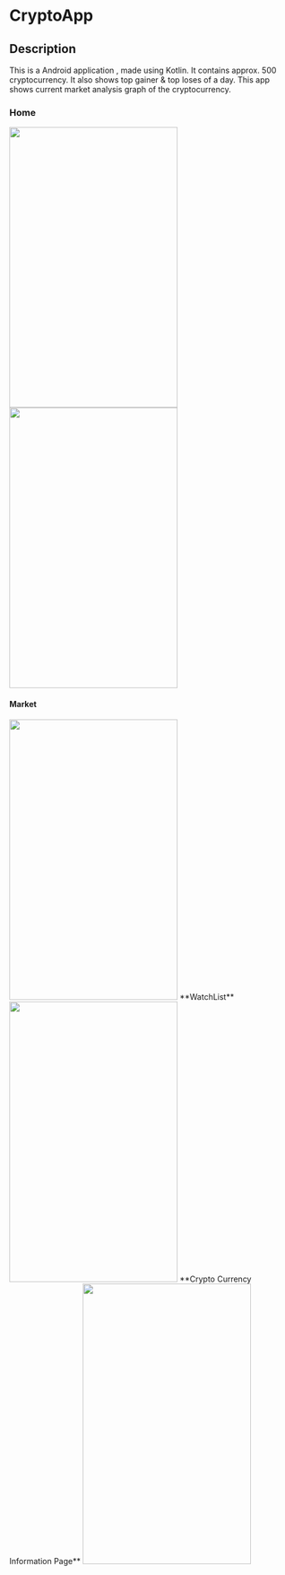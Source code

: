 # CryptoApp
## Description
This is a Android application , made using Kotlin. It contains approx. 500 cryptocurrency. It also shows top gainer & top loses of a day.
This app shows current market analysis graph of the cryptocurrency. 
### Home 
<img src="https://user-images.githubusercontent.com/114559538/230426837-f4066948-198f-4f6b-9671-a665bf310b9a.jpg" width="300" height="500"> <img src="https://user-images.githubusercontent.com/114559538/230427156-a0d19eeb-d862-4174-9e80-6f6493419cbc.jpg" width="300" height="500">
#### Market
<img src="https://user-images.githubusercontent.com/114559538/230427755-cec719a6-205a-4afc-845b-d97f88c5ba07.jpg" width="300" height="500">
**WatchList**
<img src="https://user-images.githubusercontent.com/114559538/230428424-3d3549c0-c1ad-45d2-84ea-d99132f27b0e.jpg" width="300" height="500">
**Crypto Currency Information Page**
<img src="https://user-images.githubusercontent.com/114559538/230428872-434c09e5-f86e-49ed-ba0b-b5d8a55934b3.jpg" width="300" height="500">
